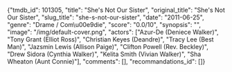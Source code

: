 {"tmdb_id": 101305, "title": "She's Not Our Sister", "original_title": "She's Not Our Sister", "slug_title": "she-s-not-our-sister", "date": "2011-06-25", "genre": "Drame / Com\u00e9die", "score": "0.0/10", "synopsis": "", "image": "/img/default-cover.png", "actors": ["Azur-De (Deniece Walker)", "Tony Grant (Elliot Ross)", "Christian Keyes (Deandre)", "Tracy Lee (Best Man)", "Jazsmin Lewis (Allison Paige)", "Clifton Powell (Rev. Beckley)", "Drew Sidora (Cynthia Walker)", "Kelita Smith (Vivian Walker)", "Sha Wheaton (Aunt Connie)"], "comments": [], "recommandations_id": []}